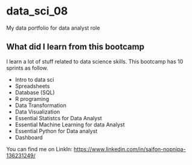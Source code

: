 # data_sci_08
My data portfolio for data analyst role

## What did I learn from this bootcamp
I learn a lot of stuff related to data science skills. This bootcamp has 10 sprints as follow.

- Intro to data sci
- Spreadsheets
- Database (SQL)
- R programing
- Data Transformation
- Data Visualization
- Essential Statistcs for Data Analyst
- Essential Machine Learning for data Analyst
- Essential Python for Data analyst
- Dashboard

You can find me on LinkIn: https://www.linkedin.com/in/saifon-nopnipa-136231249/
